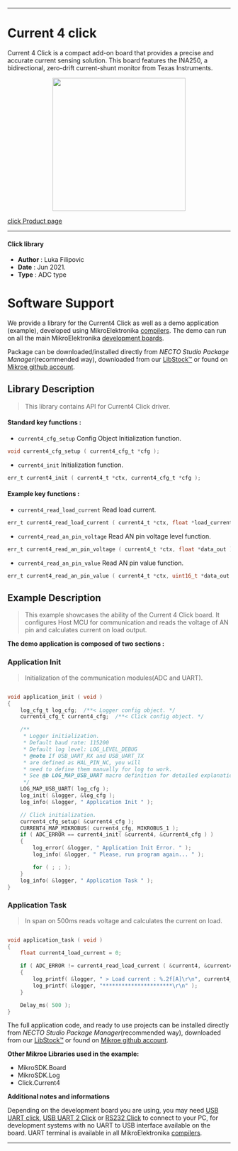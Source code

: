 
---
# Current 4 click

Current 4 Click is a compact add-on board that provides a precise and accurate current sensing solution. This board features the INA250, a bidirectional, zero-drift current-shunt monitor from Texas Instruments.

<p align="center">
  <img src="https://download.mikroe.com/images/click_for_ide/current4_click.png" height=300px>
</p>

[click Product page](https://www.mikroe.com/current-4-click)

---


#### Click library

- **Author**        : Luka Filipovic
- **Date**          : Jun 2021.
- **Type**          : ADC type


# Software Support

We provide a library for the Current4 Click
as well as a demo application (example), developed using MikroElektronika
[compilers](https://www.mikroe.com/necto-studio).
The demo can run on all the main MikroElektronika [development boards](https://www.mikroe.com/development-boards).

Package can be downloaded/installed directly from *NECTO Studio Package Manager*(recommended way), downloaded from our [LibStock&trade;](https://libstock.mikroe.com) or found on [Mikroe github account](https://github.com/MikroElektronika/mikrosdk_click_v2/tree/master/clicks).

## Library Description

> This library contains API for Current4 Click driver.

#### Standard key functions :

- `current4_cfg_setup` Config Object Initialization function.
```c
void current4_cfg_setup ( current4_cfg_t *cfg );
```

- `current4_init` Initialization function.
```c
err_t current4_init ( current4_t *ctx, current4_cfg_t *cfg );
```

#### Example key functions :

- `current4_read_load_current` Read load current.
```c
err_t current4_read_load_current ( current4_t *ctx, float *load_current );
```

- `current4_read_an_pin_voltage` Read AN pin voltage level function.
```c
err_t current4_read_an_pin_voltage ( current4_t *ctx, float *data_out );
```

- `current4_read_an_pin_value` Read AN pin value function.
```c
err_t current4_read_an_pin_value ( current4_t *ctx, uint16_t *data_out );
```

## Example Description

> This example showcases the ability of the Current 4 Click board.
It configures Host MCU for communication and reads the voltage 
of AN pin and calculates current on load output.

**The demo application is composed of two sections :**

### Application Init

> Initialization of the communication modules(ADC and UART).

```c

void application_init ( void )
{
    log_cfg_t log_cfg;  /**< Logger config object. */
    current4_cfg_t current4_cfg;  /**< Click config object. */

    /** 
     * Logger initialization.
     * Default baud rate: 115200
     * Default log level: LOG_LEVEL_DEBUG
     * @note If USB_UART_RX and USB_UART_TX 
     * are defined as HAL_PIN_NC, you will 
     * need to define them manually for log to work. 
     * See @b LOG_MAP_USB_UART macro definition for detailed explanation.
     */
    LOG_MAP_USB_UART( log_cfg );
    log_init( &logger, &log_cfg );
    log_info( &logger, " Application Init " );

    // Click initialization.
    current4_cfg_setup( &current4_cfg );
    CURRENT4_MAP_MIKROBUS( current4_cfg, MIKROBUS_1 );
    if ( ADC_ERROR == current4_init( &current4, &current4_cfg ) )
    {
        log_error( &logger, " Application Init Error. " );
        log_info( &logger, " Please, run program again... " );

        for ( ; ; );
    }
    log_info( &logger, " Application Task " );
}

```

### Application Task

> In span on 500ms reads voltage and calculates the current on load.

```c

void application_task ( void ) 
{
    float current4_load_current = 0;

    if ( ADC_ERROR != current4_read_load_current ( &current4, &current4_load_current ) ) 
    {
        log_printf( &logger, " > Load current : %.2f[A]\r\n", current4_load_current );
        log_printf( &logger, "**********************\r\n" );
    }

    Delay_ms( 500 );
}

```

The full application code, and ready to use projects can be installed directly from *NECTO Studio Package Manager*(recommended way), downloaded from our [LibStock&trade;](https://libstock.mikroe.com) or found on [Mikroe github account](https://github.com/MikroElektronika/mikrosdk_click_v2/tree/master/clicks).

**Other Mikroe Libraries used in the example:**

- MikroSDK.Board
- MikroSDK.Log
- Click.Current4

**Additional notes and informations**

Depending on the development board you are using, you may need
[USB UART click](https://www.mikroe.com/usb-uart-click),
[USB UART 2 Click](https://www.mikroe.com/usb-uart-2-click) or
[RS232 Click](https://www.mikroe.com/rs232-click) to connect to your PC, for
development systems with no UART to USB interface available on the board. UART
terminal is available in all MikroElektronika
[compilers](https://shop.mikroe.com/compilers).

---
